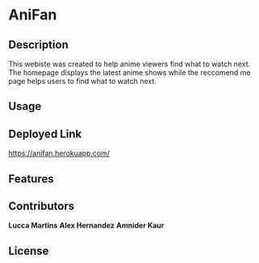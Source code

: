 # AniFan

## Description
This webiste was created to help anime viewers find what to watch next. The homepage displays the latest anime shows while the reccomend me page helps users to find what to watch next. 

## Usage

## Deployed Link

https://anifan.herokuapp.com/ 

## Features

## Contributors

**Lucca Martins**
**Alex Hernandez**
**Amnider Kaur**


## License